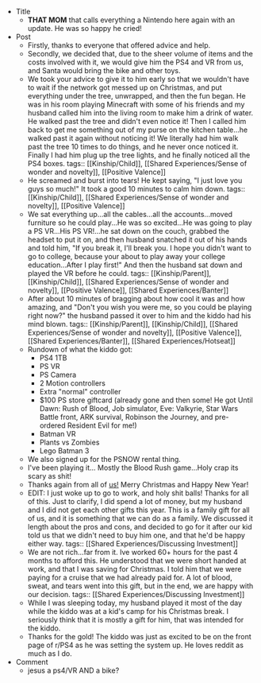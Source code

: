 - Title
	- **THAT MOM** that calls everything a Nintendo here again with an update. He was so happy he cried!
- Post
	- Firstly, thanks to everyone that offered advice and help.
	- Secondly, we decided that, due to the sheer volume of items and the costs involved with it, we would give him the PS4 and VR from us, and Santa would bring the bike and other toys.
	- We took your advice to give it to him early so that we wouldn't have to wait if the network got messed up on Christmas, and put everything under the tree, unwrapped, and then the fun began.  He was in his room playing Minecraft with some of his friends and my husband called him into the living room to make him a drink of water.  He walked past the tree and didn't even notice it!  Then I called him back to get me something out of my purse on the kitchen table...he walked past it again without noticing it!  We literally had him walk past the tree 10 times to do things, and he never once noticed it.  Finally I had him plug up the tree lights, and he finally noticed all the PS4 boxes.
	  tags:: [[Kinship/Child]], [[Shared Experiences/Sense of wonder and novelty]], [[Positive Valence]]
	- He screamed and burst into tears!  He kept saying, "I just love you guys so much!"  It took a good 10 minutes to calm him down.
	  tags:: [[Kinship/Child]], [[Shared Experiences/Sense of wonder and novelty]], [[Positive Valence]]
	- We sat everything up...all the cables...all the accounts...moved furniture so he could play...He was so excited...He was going to play a PS VR...His PS VR!...he sat down on the couch, grabbed the headset to put it on, and then husband snatched it out of his hands and told him, "If you break it, I'll break you.  I hope you didn't want to go to college, because your about to play away your college education...After I play first!"  And then the husband sat down and played the VR before he could.
	  tags:: [[Kinship/Parent]], [[Kinship/Child]], [[Shared Experiences/Sense of wonder and novelty]], [[Positive Valence]], [[Shared Experiences/Banter]]
	- After about 10 minutes of bragging about how cool it was and how amazing, and "Don't you wish you were me, so you could be playing right now?" the husband passed it over to him and the kiddo had his mind blown.
	  tags:: [[Kinship/Parent]], [[Kinship/Child]], [[Shared Experiences/Sense of wonder and novelty]], [[Positive Valence]], [[Shared Experiences/Banter]], [[Shared Experiences/Hotseat]]
	- Rundown of what the kiddo got:
	  * PS4 1TB
	  * PS VR
	  * PS Camera
	  * 2 Motion controllers
	  * Extra "normal" controller
	  * $100 PS store giftcard (already gone and then some!  He got Until Dawn: Rush of Blood, Job simulator, Eve: Valkyrie, Star Wars Battle front, ARK survival, Robinson the Journey, and pre-ordered Resident Evil for me!)
	  * Batman VR
	  * Plants vs Zombies
	  * Lego Batman 3
	- We also signed up for the PSNOW rental thing.
	- I've been playing it... Mostly the Blood Rush game...Holy crap its scary as shit!
	- Thanks again from all of [us!](http://imgur.com/a/xMGyo)  Merry Christmas and Happy New Year!
	- EDIT:  I just woke up to go to work, and holy shit balls!  Thanks for all of this.  Just to clarify, I did spend a lot of money, but my husband and I did not get each other gifts this year.  This is a family gift for all of us, and it is something that we can do as a family.  We discussed it length about the pros and cons, and decided to go for it after our kid told us that we didn't need to buy him one, and that he'd be happy either way.
	  tags:: [[Shared Experiences/Discussing Investment]]
	- We are not rich...far from it.  Ive worked 60+ hours for the past 4 months to afford this.  He understood that we were short handed at work, and that I was saving for Christmas.  I told him that we were paying for a cruise that we had already paid for.  A lot of blood, sweat, and tears went into this gift, but in the end, we are happy with our decision.
	  tags:: [[Shared Experiences/Discussing Investment]]
	- While I was sleeping today, my husband played it most of the day while the kiddo was at a kid's camp for his Christmas break.  I seriously think that it is mostly a gift for him, that was intended for the kiddo.
	- Thanks for the gold!  The kiddo was just as excited to be on the front page of r/PS4 as he was setting the system up.  He loves reddit as much as I do.
- Comment
	- jesus a ps4/VR AND a bike?